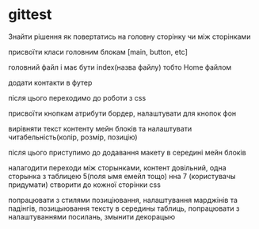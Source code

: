 # gittest

Знайти рішення як повертатись на головну сторінку чи між сторінками

присвоїти класи головним блокам [main, button, etc]

головний файл і має бути index(назва файлу) тобто Home файлом

додати контакти в футер

після цього переходимо до роботи з css

присвоїти кнопкам атрибути бордер, налаштувати для кнопок фон

вирівняти текст контенту мейн блоків та налаштувати читабельність(колір, розмір, позицію)

після цього приступимо до додавання макету в середині мейн блоків




налагодити переходи між сторынками, контент довільний, одна сторынка з таблицею 5(поля ымя емейл тощо) нна 7 (користувачы придумати) створити до кожної сторінки css

попрацювати з стилями позиціювання, налаштування марджінів та падінгів, позицыювання тексту в середины таблиць, попрацювати з налаштуваннями посилань, змынити декорацыю
